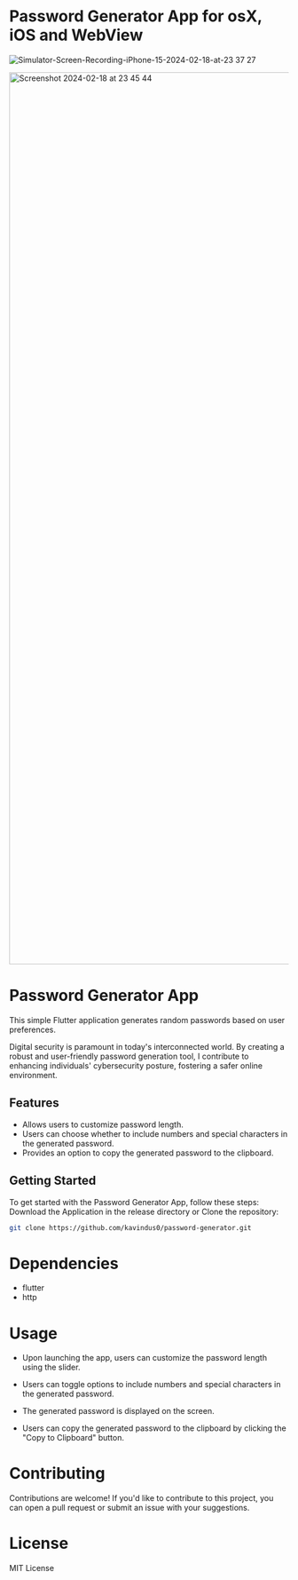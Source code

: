 # Password Generator App for osX, iOS and WebView

![Simulator-Screen-Recording-iPhone-15-2024-02-18-at-23 37 27](https://github.com/kavindus0/Password-Generator/assets/126804361/3f26f55e-0cce-4132-8274-3de6721d9087)


<img width="1607" alt="Screenshot 2024-02-18 at 23 45 44" src="https://github.com/kavindus0/Password-Generator/assets/126804361/cd240923-c60b-4d9f-b6fb-4e5e33812e5d">

# Password Generator App

This simple Flutter application generates random passwords based on user preferences.

Digital security is paramount in today's interconnected world. By creating a robust and user-friendly password generation tool, I contribute to enhancing individuals' cybersecurity posture, fostering a safer online environment.


## Features
- Allows users to customize password length.
- Users can choose whether to include numbers and special characters in the generated password.
- Provides an option to copy the generated password to the clipboard.

## Getting Started
To get started with the Password Generator App, follow these steps:
Download the Application in the release directory or Clone the repository:
   ```sh
   git clone https://github.com/kavindus0/password-generator.git
```
# Dependencies
 - flutter
 - http
   
# Usage

- Upon launching the app, users can customize the password length using the slider.

- Users can toggle options to include numbers and special characters in the generated password.

- The generated password is displayed on the screen.

- Users can copy the generated password to the clipboard by clicking the "Copy to Clipboard" button.

# Contributing

Contributions are welcome! If you'd like to contribute to this project, you can open a pull request or submit an issue with your suggestions.

# License

MIT License

